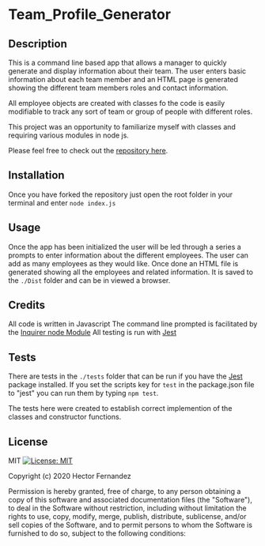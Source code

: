 # Team_Profile_Generator

## Description 
This is a command line based app that allows a manager to quickly generate and display information about their team. The user enters basic information about each team member and an HTML page is generated showing the different team members roles and contact information.

All employee objects are created with classes fo the code is easily modifiable to track any sort of team or group of people with different roles. 

This project was an opportunity to familiarize myself with classes and requiring various modules in node js. 

Please feel free to check out the [repository here](https://github.com/hkfernandez/Team_Profile_Generator).

## Installation
Once you have forked the repository just open the root folder in your terminal and enter `node index.js`

## Usage 
Once the app has been initialized the user will be led through a series a prompts to enter information about the different employees. The user can add as many employees as they would like. Once done an HTML file is generated showing all the employees and related information. It is saved to the `./Dist` folder and can be in viewed  a browser. 

## Credits
All code is written in Javascript
The command line prompted is facilitated by the [Inquirer node Module](https://www.npmjs.com/package/inquirer#examples)
All testing is run with [Jest](https://jestjs.io/)

## Tests

There are tests in the `./tests` folder that can be run if you have the [Jest](https://jestjs.io/) package installed. If you set the scripts key for `test` in the package.json file to "jest" you can run them by typing `npm test`. 

The tests here were created to establish correct implemention of the classes and constructor functions. 

## License

MIT
[![License: MIT](https://img.shields.io/badge/License-MIT-yellow.svg)](https://opensource.org/licenses/MIT)

Copyright (c) 2020 Hector Fernandez

Permission is hereby granted, free of charge, to any person obtaining a copy
of this software and associated documentation files (the "Software"), to deal
in the Software without restriction, including without limitation the rights
to use, copy, modify, merge, publish, distribute, sublicense, and/or sell
copies of the Software, and to permit persons to whom the Software is
furnished to do so, subject to the following conditions:
